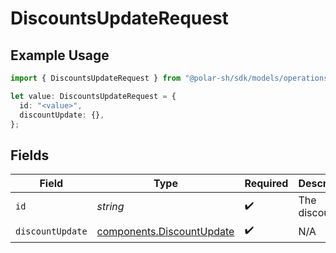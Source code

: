 # DiscountsUpdateRequest

## Example Usage

```typescript
import { DiscountsUpdateRequest } from "@polar-sh/sdk/models/operations";

let value: DiscountsUpdateRequest = {
  id: "<value>",
  discountUpdate: {},
};
```

## Fields

| Field                                                                  | Type                                                                   | Required                                                               | Description                                                            |
| ---------------------------------------------------------------------- | ---------------------------------------------------------------------- | ---------------------------------------------------------------------- | ---------------------------------------------------------------------- |
| `id`                                                                   | *string*                                                               | :heavy_check_mark:                                                     | The discount ID.                                                       |
| `discountUpdate`                                                       | [components.DiscountUpdate](../../models/components/discountupdate.md) | :heavy_check_mark:                                                     | N/A                                                                    |